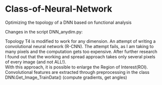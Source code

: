 # Class-of-Neural-Network
Optimizing the topology of a DNN based on functional analysis


Changes in the script DNN_anydim.py:

  Topology T4 is modified to work for any dimension.
  An attempt of writing a convolutional neural network (R-CNN).
  The attempt fails, as I am taking to many pixels and the computation gets too expensive. 
  After further research I found out that the working and spread approach takes only several pixels of every image (and not ALL!).  
  With this approach, it is possible to enlarge the Region of Interest(ROI). 
  Convolutional features are extracted through preprocessing in the class DNN.Get_Image_TrainData() (compute gradients, get angles) 

